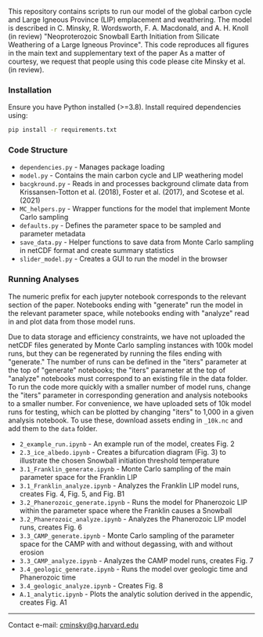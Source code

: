 This repository contains scripts to run our model of the global carbon cycle and Large Igneous Province (LIP) emplacement and weathering. The model is described in C. Minsky, R. Wordsworth, F. A. Macdonald, and A. H. Knoll (in review) "Neoproterozoic Snowball Earth Initiation from Silicate Weathering of a Large Igneous Province". This code reproduces all figures in the main text and supplementary text of the paper As a matter of courtesy, we request that people using this code please cite Minsky et al. (in review).

### Installation

Ensure you have Python installed (>=3.8). Install required dependencies using:

```bash
pip install -r requirements.txt
```

### Code Structure

- `dependencies.py` - Manages package loading
- `model.py` - Contains the main carbon cycle and LIP weathering model
- `bacgkround.py` - Reads in and processes background climate data from Krissansen-Totton et al. (2018), Foster et al. (2017), and Scotese et al. (2021)
- `MC_helpers.py` - Wrapper functions for the model that implement Monte Carlo sampling
- `defaults.py` - Defines the parameter space to be sampled and parameter metadata
- `save_data.py` - Helper functions to save data from Monte Carlo sampling in netCDF format and create summary statistics
- `slider_model.py` - Creates a GUI to run the model in the browser

### Running Analyses

The numeric prefix for each jupyter notebook corresponds to the relevant section of the paper. Notebooks ending with "generate" run the model in the relevant parameter space, while notebooks ending with "analyze" read in and plot data from those model runs.

Due to data storage and efficiency constraints, we have not uploaded the netCDF files generated by Monte Carlo sampling instances with 100k model runs, but they can be regenerated by running the files ending with "generate." The number of runs can be defined in the "iters" parameter at the top of "generate" notebooks; the "iters" parameter at the top of "analyze" notebooks must correspond to an existing file in the data folder. To run the code more quickly with a smaller number of model runs, change the "iters" parameter in corresponding generation and analysis notebooks to a smaller number. For convenience, we have uploaded sets of 10k model runs for testing, which can be plotted by changing "iters" to 1,000 in a given analysis notebook. To use these, download assets ending in `_10k.nc` and add them to the `data` folder.

- `2_example_run.ipynb` - An example run of the model, creates Fig. 2
- `2.3_ice_albedo.ipynb` - Creates a bifurcation diagram (Fig. 3) to illustrate the chosen Snowball initiation threshold temperature
- `3.1_Franklin_generate.ipynb` - Monte Carlo sampling of the main parameter space for the Franklin LIP
- `3.1_Franklin_analyze.ipynb` - Analyzes the Franklin LIP model runs, creates Fig. 4, Fig. 5, and Fig. B1
- `3.2_Phanerozoic_generate.ipynb` - Runs the model for Phanerozoic LIP within the parameter space where the Franklin causes a Snowball
- `3.2_Phanerozoic_analyze.ipynb` - Analyzes the Phanerozoic LIP model runs, creates Fig. 6
- `3.3_CAMP_generate.ipynb` - Monte Carlo sampling of the parameter space for the CAMP with and without degassing, with and without erosion
- `3.3_CAMP_analyze.ipynb` - Analyzes the CAMP model runs, creates Fig. 7
- `3.4_geologic_generate.ipynb` - Runs the model over geologic time and Phanerozoic time
- `3.4_geologic_analyze.ipynb` - Creates Fig. 8
- `A.1_analytic.ipynb` - Plots the analytic solution derived in the appendic, creates Fig. A1

-------------------------

Contact e-mail: cminsky@g.harvard.edu